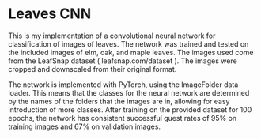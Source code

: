 # Leaves CNN
This is my implementation of a convolutional neural network for classification of images of leaves. The network was trained and tested on the included images of elm, oak, and maple leaves. The images used come from the LeafSnap dataset ( leafsnap.com/dataset ). The images were cropped and downscaled from their original format.

The network is implemented with PyTorch, using the ImageFolder data loader. This means that the classes for the neural network are determined by the names of the folders that the images are in, allowing for easy introduction of more classes. After training on the provided dataset for 100 epochs, the network has consistent successful guest rates of 95% on training images and 67% on validation images.
